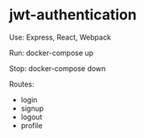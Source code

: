 # jwt-authentication

Use: Express, React, Webpack

Run: 
docker-compose up

Stop: 
docker-compose down

Routes:
- login
- signup
- logout
- profile
